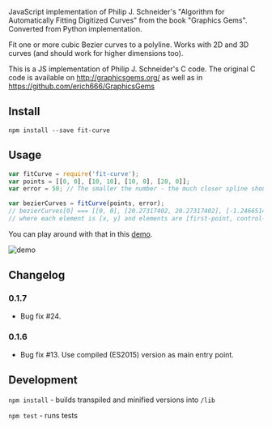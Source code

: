 JavaScript implementation of Philip J. Schneider's "Algorithm for Automatically Fitting Digitized Curves" from the book "Graphics Gems".
Converted from Python implementation.

Fit one or more cubic Bezier curves to a polyline. Works with 2D and 3D curves (and should work for higher dimensions too).

This is a JS implementation of Philip J. Schneider's C code. The original C code is available on http://graphicsgems.org/ as well as in https://github.com/erich666/GraphicsGems

## Install

```
npm install --save fit-curve
```

## Usage

```javascript
var fitCurve = require('fit-curve');
var points = [[0, 0], [10, 10], [10, 0], [20, 0]];
var error = 50; // The smaller the number - the much closer spline should be

var bezierCurves = fitCurve(points, error);
// bezierCurves[0] === [[0, 0], [20.27317402, 20.27317402], [-1.24665147, 0], [20, 0]]
// where each element is [x, y] and elements are [first-point, control-point-1, control-point-2, second-point]
```

You can play around with that in this [demo](http://soswow.github.io/fit-curve/demo).

![demo](https://github.com/soswow/fit-curves/raw/master/demo-screenshot.png "Demo")

## Changelog

### 0.1.7

- Bug fix #24.

### 0.1.6

- Bug fix #13. Use compiled (ES2015) version as main entry point.

## Development

`npm install` - builds transpiled and minified versions into `/lib`

`npm test` - runs tests
